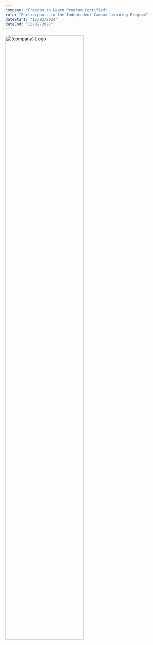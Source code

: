 ```yaml
---
company: "Freedom to Learn Program Certified" 
role: "Participants in the Independent Campus Learning Program"
dateStart: "12/02/2024"
dateEnd: "12/02/2027"
---
```

  <img src="/assets/certif3.webp" alt="{company} Logo" width="70%" height="70%" style="border-radius: 10px; ">



